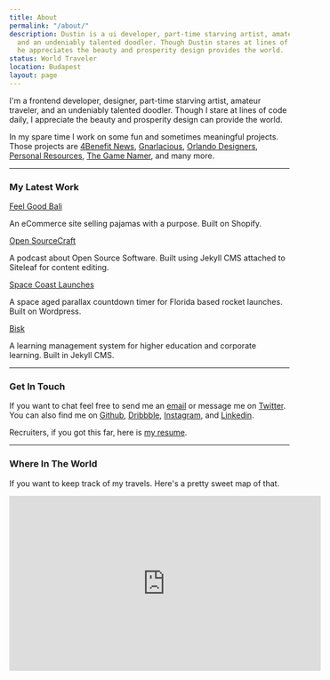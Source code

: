 ```yaml
---
title: About
permalink: "/about/"
description: Dustin is a ui developer, part-time starving artist, amateur traveler,
  and an undeniably talented doodler. Though Dustin stares at lines of code daily,
  he appreciates the beauty and prosperity design provides the world.
status: World Traveler
location: Budapest
layout: page
---
```


I'm a frontend developer, designer, part-time starving artist, amateur traveler, and an undeniably talented doodler. Though I stare at lines of code daily, I appreciate the beauty and prosperity design can provide the world.

In my spare time I work on some fun and sometimes meaningful projects. Those projects are [4Benefit News](http://4benefitnews.com), [Gnarlacious](http://shop.gnarlacious.com), [Orlando Designers](https://orlandodesigners.info/), [Personal Resources](https://whosdustin.com/resources/), [The Game Namer](http://name.gnarlacious.com), and many more.

---

### My Latest Work

[Feel Good Bali](https://feelgoodbali.com)

An eCommerce site selling pajamas with a purpose. Built on Shopify.

[Open SourceCraft](http://codepop.com/open-sourcecraft)

A podcast about Open Source Software. Built using Jekyll CMS attached to Siteleaf for content editing.

[Space Coast Launches](https://spacecoastlaunches.com)

A space aged parallax countdown timer for Florida based rocket launches. Built on Wordpress.

[Bisk](https://bisk.com)

A learning management system for higher education and corporate learning. Built in Jekyll CMS.

---

### Get In Touch

If you want to chat feel free to send me an [email](mailto:dustin@delatore.me) or message me on [Twitter](https://twitter.com/whos_dustin). You can also find me on [Github](https://github.com/whosdustin), [Dribbble](https://dribbble.com/whosdustin), [Instagram](https://instagram.com/whos.dustin), and [Linkedin](https://www.linkedin.com/in/whosdustin/).

Recruiters, if you got this far, here is [my resume](/cv/).

---

### Where In The World

If you want to keep track of my travels. Here's a pretty sweet map of that.

<iframe width="560" height="315" style="background:#f9f9f9;" src="https://nomadlist.com/whos_dustin/embed?date_start=2016-01-16&date_end=2017-05-10" scrolling="no" frameborder="0" allowfullscreen></iframe>
